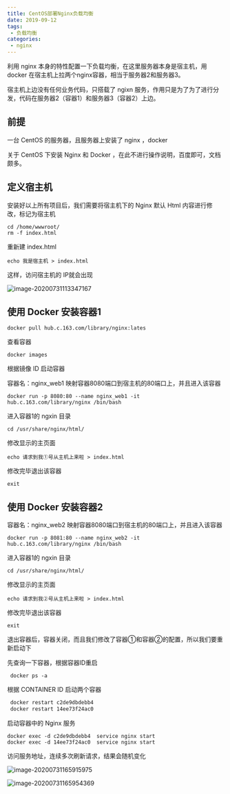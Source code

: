 ```yaml
---
title: CentOS部署Nginx负载均衡
date: 2019-09-12
tags:
 - 负载均衡
categories:
 - nginx
---
```


利用 nginx 本身的特性配置一下负载均衡，在这里服务器本身是宿主机，用 docker 在宿主机上拉两个nginx容器，相当于服务器2和服务器3。

宿主机上边没有任何业务代码，只搭载了 ngixn 服务，作用只是为了为了进行分发，代码在服务器2（容器1）和服务器3（容器2）上边。

## 前提

一台 CentOS 的服务器，且服务器上安装了 nginx ，docker

关于 CentOS 下安装 Nginx 和 Docker ，在此不进行操作说明，百度即可，文档颇多。

## 定义宿主机

安装好以上所有项目后，我们需要将宿主机下的 Nginx 默认 Html 内容进行修改，标记为宿主机

```shell
cd /home/wwwroot/
rm -f index.html
```

重新建 index.html

```shell
echo 我是宿主机 > index.html
```

这样，访问宿主机的 IP就会出现

![image-20200731113347167](https://liudandandear.gitee.io/image/image-20200731113347167.png)

## 使用 Docker 安装容器1

```shell
docker pull hub.c.163.com/library/nginx:lates
```

查看容器

```shell
docker images
```

根据镜像 ID 启动容器

容器名：nginx_web1  映射容器8080端口到宿主机的80端口上，并且进入该容器

```shell
docker run -p 8080:80 --name nginx_web1 -it hub.c.163.com/library/nginx /bin/bash
```

进入容器1的 ngxin 目录

```shell
cd /usr/share/nginx/html/
```

修改显示的主页面

```shell
echo 请求到我①号从主机上来啦 > index.html
```

修改完毕退出该容器

```shell
exit
```

## 使用 Docker 安装容器2

容器名：nginx_web2  映射容器8080端口到宿主机的80端口上，并且进入该容器

```shell
docker run -p 8081:80 --name nginx_web2 -it hub.c.163.com/library/nginx /bin/bash
```

进入容器1的 ngxin 目录

```shell
cd /usr/share/nginx/html/
```

修改显示的主页面

```shell
echo 请求到我②号从主机上来啦 > index.html
```

修改完毕退出该容器

```shell
exit
```

退出容器后，容器关闭，而且我们修改了容器①和容器②的配置，所以我们要重新启动下

先查询一下容器，根据容器ID重启

```shell
 docker ps -a
```

根据 CONTAINER ID 启动两个容器

```sh
 docker restart c2de9dbdebb4
 docker restart 14ee73f24ac0
```

启动容器中的 Nginx 服务

```shell
docker exec -d c2de9dbdebb4  service nginx start 
docker exec -d 14ee73f24ac0  service nginx start 
```

访问服务地址，连续多次刷新请求，结果会随机变化

![image-20200731165915975](https://liudandandear.gitee.io/image/image-20200731165915975.png)

![image-20200731165954369](https://liudandandear.gitee.io/image/image-20200731165954369.png)

​                                                                                                                                                                  